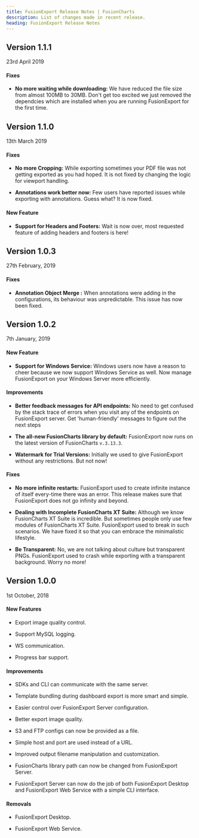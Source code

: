 ```yaml
---
title: FusionExport Release Notes | FusionCharts
description: List of changes made in recent release.
heading: FusionExport Release Notes
---
```


<h2 class="sub-heading">Version 1.1.1</h2>

<p class="release-date">23rd April 2019</p>

<h4 class="sub-heading">Fixes</h4>

- **No more waiting while downloading:** We have reduced the file size from almost 100MB to 30MB. Don't get too excited we just removed the dependcies which are installed when you are running FusionExport for the first time.

<h2 class="sub-heading">Version 1.1.0</h2>

<p class="release-date">13th March 2019</p>

<h4 class="sub-heading">Fixes</h4>

- **No more Cropping:** While exporting sometimes your PDF file was not getting exported as you had hoped. It is not fixed by changing the logic for viewport handling.

- **Annotations work better now:** Few users have reported issues while exporting with annotations. Guess what? It is now fixed.

<h4 class="sub-heading">New Feature</h4>

- **Support for Headers and Footers:** Wait is now over, most requested feature of adding headers and footers is here!

<h2 class="sub-heading">Version 1.0.3</h2>

<p class="release-date">27th February, 2019</p>

<h4 class="sub-heading">Fixes</h4>

- **Annotation Object Merge :** When annotations were adding in the configurations, its behaviour was unpredictable. This issue has now been fixed.

<h2 class="sub-heading">Version 1.0.2</h2>

<p class="release-date">7th January, 2019</p>

<h4 class="sub-heading">New Feature</h4>

- **Support for Windows Service:** Windows users now have a reason to cheer because we now support Windows Service as well. Now manage FusionExport on your Windows Server more efficiently.

<h4>Improvements</h4>

- **Better feedback messages for API endpoints:** No need to get confused by the stack trace of errors when you visit any of the endpoints on FusionExport server. Get 'human-friendly' messages to figure out the next steps

- **The all-new FusionCharts library by default:** FusionExport now runs on the latest version of FusionCharts `v.3.13.3`.

- **Watermark for Trial Versions:** Initially we used to give FusionExport without any restrictions. But not now!

#### Fixes

- **No more infinite restarts:** FusionExport used to create infinite instance of itself every-time there was an error. This release makes sure that FusionExport does not go infinity and beyond.

- **Dealing with Incomplete FusionCharts XT Suite:** Although we know FusionCharts XT Suite is incredible. But sometimes people only use few modules of FusionCharts XT Suite. FusionExport used to break in such scenarios. We have fixed it so that you can embrace the minimalistic lifestyle.

- **Be Transparent:** No, we are not talking about culture but transparent PNGs. FusionExport used to crash while exporting with a transparent background. Worry no more!

<h2 class="sub-heading">Version 1.0.0</h2>

<p class="release-date">1st October, 2018</p>

<h4 class="sub-heading">New Features</h4>

- Export image quality control.

- Support MySQL logging.

- WS communication.

- Progress bar support.

<h4>Improvements</h4>

- SDKs and CLI can communicate with the same server.

- Template bundling during dashboard export is more smart and simple.

- Easier control over FusionExport Server configuration.

- Better export image quality.

- S3 and FTP configs can now be provided as a file.

- Simple host and port are used instead of a URL.

- Improved output filename manipulation and customization.

- FusionCharts library path can now be changed from FusionExport Server.

- FusionExport Server can now do the job of both FusionExport Desktop and FusionExport Web Service with a simple CLI interface.

<h4>Removals</h4>

- FusionExport Desktop.

- FusionExport Web Service.
